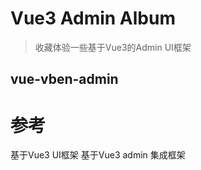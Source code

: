 # Vue3 Admin Album
> 收藏体验一些基于Vue3的Admin UI框架

## vue-vben-admin

# 参考

基于Vue3 UI框架
基于Vue3 admin 集成框架
